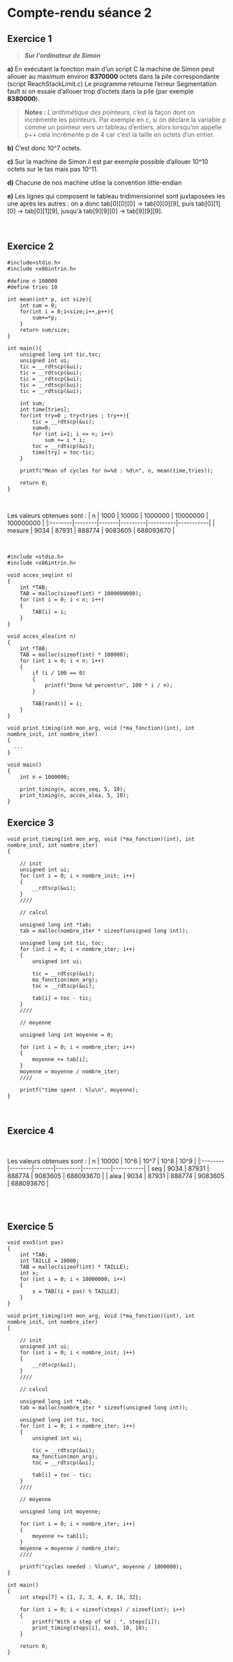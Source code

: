 # Compte-rendu séance 2

## Exercice 1
  >***Sur l'ordinateur de Simon***

  **a)** En exécutant la fonction main d’un script C la machine de Simon peut allouer au maximum environ **8370000** octets dans la pile correspondante (script ReachStackLimit.c)
Le programme retourne l’erreur Segmentation fault si on essaie d’allouer trop d’octets dans la pile (par exemple **8380000**).

>**Notes :** *L’arithmétique des pointeurs*, c’est la façon dont on incrémente les pointeurs. Par exemple en c, si on déclare la variable p comme un pointeur vers un tableau d’entiers, alors lorsqu’on appelle p++ cela incrémente p de 4 car c’est la taille en octets d’un entier.

  **b)** C’est donc 10^7 octets.
  
  **c)** Sur la machine de Simon il est par exemple possible d’allouer 10^10 octets sur le tas mais pas 10^11.

  **d)** Chacune de nos machine utlise la convention little-endian
  
  **e)** Les lignes qui composent le tableau tridimensionnel sont juxtaposées les une après les autres : on a donc tab[0][0][0] -> tab[0][0][9], puis tab[0][1][0] -> tab[0][1][9], jusqu'à tab[9][9][0] -> tab[9][9][9].

<br/>

## Exercice 2
```
#include<stdio.h>
#include <x86intrin.h>

#define n 100000
#define tries 10

int mean(int* p, int size){
    int sum = 0;
    for(int i = 0;i<size;i++,p++){
        sum+=*p;
    }
    return sum/size;
}

int main(){
    unsigned long int tic,toc;
    unsigned int ui;
    tic = __rdtscp(&ui);
    tic = __rdtscp(&ui);
    tic = __rdtscp(&ui);
    tic = __rdtscp(&ui);
    tic = __rdtscp(&ui);

    int sum;
    int time[tries];
    for(int try=0 ; try<tries ; try++){
        tic = __rdtscp(&ui);
        sum=0;
        for (int i=1; i <= n; i++)
            sum += i * i;
        toc = __rdtscp(&ui);
        time[try] = toc-tic;
    }

    printf("Mean of cycles for n=%d : %d\n", n, mean(time,tries));

    return 0;
}
```

<br/>

 Les valeurs obtenues sont :
|  n      | 1000   | 10000 | 1000000 | 10000000 | 100000000 |
|:--------|--------|-------|---------|----------|-----------|
| mesure  | 9034   | 87931 | 888774  | 9083605  | 688093670 |


<br/>

```
#include <stdio.h>
#include <x86intrin.h>

void acces_seq(int n)
{
    int *TAB;
    TAB = malloc(sizeof(int) * 1000000000);
    for (int i = 0; i < n; i++)
    {
        TAB[i] = i;
    }
}

void acces_alea(int n)
{
    int *TAB;
    TAB = malloc(sizeof(int) * 100000);
    for (int i = 0; i < n; i++)
    {
        if (i / 100 == 0)
        {
            printf("Done %d percent\n", 100 * i / n);
        }

        TAB[rand()] = i;
    }
}

void print_timing(int mon_arg, void (*ma_fonction)(int), int nombre_init, int nombre_iter)
{ 
  ...
}

void main()
{
    int n = 1000000;

    print_timing(n, acces_seq, 5, 10);
    print_timing(n, acces_alea, 5, 10);
}
```

## Exercice 3
```
void print_timing(int mon_arg, void (*ma_fonction)(int), int nombre_init, int nombre_iter)
{

    // init
    unsigned int ui;
    for (int i = 0; i < nombre_init; i++)
    {
        __rdtscp(&ui);
    }
    ////

    // calcul

    unsigned long int *tab;
    tab = malloc(nombre_iter * sizeof(unsigned long int));

    unsigned long int tic, toc;
    for (int i = 0; i < nombre_iter; i++)
    {
        unsigned int ui;

        tic = __rdtscp(&ui);
        ma_fonction(mon_arg);
        toc = __rdtscp(&ui);

        tab[i] = toc - tic;
    }
    ////

    // moyenne

    unsigned long int moyenne = 0;

    for (int i = 0; i < nombre_iter; i++)
    {
        moyenne += tab[i];
    }
    moyenne = moyenne / nombre_iter;
    ////

    printf("time spent : %lu\n", moyenne);
}
```

<br/>


## Exercice 4


<br/>

 Les valeurs obtenues sont :
|  n      | 10000   | 10^6 | 10^7 | 10^8 | 10^9 |
|:--------|--------|-------|---------|----------|-----------|
| seq  | 9034   | 87931 | 888774  | 9083605  | 688093670 |
| alea  | 9034   | 87931 | 888774  | 9083605  | 688093670 |


<br/>


<br/>


## Exercice 5

```
void exo5(int pas)
{
    int *TAB;
    int TAILLE = 10000;
    TAB = malloc(sizeof(int) * TAILLE);
    int x;
    for (int i = 0; i < 10000000; i++)
    {
        x = TAB[(i + pas) % TAILLE];
    }
}

void print_timing(int mon_arg, void (*ma_fonction)(int), int nombre_init, int nombre_iter)
{

    // init
    unsigned int ui;
    for (int i = 0; i < nombre_init; i++)
    {
        __rdtscp(&ui);
    }
    ////

    // calcul

    unsigned long int *tab;
    tab = malloc(nombre_iter * sizeof(unsigned long int));

    unsigned long int tic, toc;
    for (int i = 0; i < nombre_iter; i++)
    {
        unsigned int ui;

        tic = __rdtscp(&ui);
        ma_fonction(mon_arg);
        toc = __rdtscp(&ui);

        tab[i] = toc - tic;
    }
    ////

    // moyenne

    unsigned long int moyenne;

    for (int i = 0; i < nombre_iter; i++)
    {
        moyenne += tab[i];
    }
    moyenne = moyenne / nombre_iter;
    ////

    printf("cycles needed : %lum\n", moyenne / 1000000);
}

int main()
{
    int steps[7] = {1, 2, 3, 4, 8, 16, 32};

    for (int i = 0; i < sizeof(steps) / sizeof(int); i++)
    {
        printf("With a step of %d : ", steps[i]);
        print_timing(steps[i], exo5, 10, 10);
    }

    return 0;
}
```






